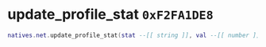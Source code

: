 # update_profile_stat `0xF2FA1DE8`

```lua
natives.net.update_profile_stat(stat --[[ string ]], val --[[ number ]], unk --[[ number ]])
```